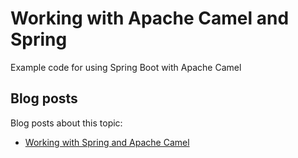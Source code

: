 # Working with Apache Camel and Spring

Example code for using Spring Boot with Apache Camel

## Blog posts

Blog posts about this topic:

* [Working with Spring and Apache Camel](https://reflectoring.io/spring-camel/)


